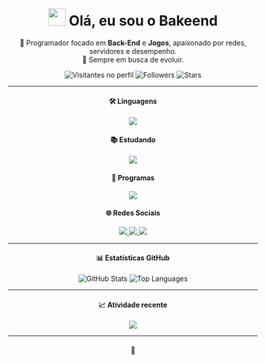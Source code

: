<h1 align="center">
  <img src="https://media.giphy.com/media/hvRJCLFzcasrR4ia7z/giphy.gif" width="35"/> Olá, eu sou o Bakeend
</h1>

<p align="center">
  🧠 Programador focado em <strong>Back-End</strong> e <strong>Jogos</strong>, apaixonado por redes, servidores e desempenho.<br>
  💬 Sempre em busca de evoluir.
</p>

<p align="center">
  <img src="https://komarev.com/ghpvc/?username=Bakeend&style=flat-square&color=blue" alt="Visitantes no perfil"/>
  <img src="https://img.shields.io/github/followers/Bakeend?label=Seguidores&style=flat-square" alt="Followers"/>
  <img src="https://img.shields.io/github/stars/Bakeend?label=Estrelas&style=flat-square" alt="Stars"/>
</p>

---

<h4 align="center">🛠️ Linguagens</h4>
<p align="center">
  <a href='https://skillicons.dev'>
    <img src='https://skillicons.dev/icons?i=cs,lua'/>
  </a>
</p>

<h4 align="center">📚 Estudando</h4>
<p align="center">
  <a href='https://skillicons.dev'>
    <img src='https://skillicons.dev/icons?i=python,ts,java'/>
  </a>
</p>

<h4 align="center">🧰 Programas</h4>
<p align="center">
  <a href='https://skillicons.dev'>
    <img src='https://skillicons.dev/icons?i=visualstudio,vscode,unity,godot'/>
  </a>
</p>

<h4 align="center">🌐 Redes Sociais</h4>
<p align="center">
  <a href='https://discord.gg/b2sZ4S4zQW' target="_blank">
    <img src='https://skillicons.dev/icons?i=discord'/>
  </a>
  <a href='https://www.linkedin.com/in/cl%C3%A1udio-vin%C3%ADcius-7b30b6253' target="_blank">
    <img src='https://skillicons.dev/icons?i=linkedin'/>
  </a>
  <a href='https://github.com/Bakeend' target="_blank">
    <img src='https://skillicons.dev/icons?i=github'/>
  </a>
</p>

---

<h4 align="center">📊 Estatísticas GitHub</h4>
<p align="center">
  <img src="https://github-readme-stats.vercel.app/api?username=Bakeend&show_icons=true&theme=tokyonight&hide_border=true&locale=pt-br" alt="GitHub Stats" />
  <img src="https://github-readme-stats.vercel.app/api/top-langs/?username=Bakeend&layout=compact&theme=tokyonight&hide_border=true&locale=pt-br" alt="Top Languages" />
</p>

---

<h4 align="center">📈 Atividade recente</h4>
<p align="center">
  <img src="https://github-readme-activity-graph.vercel.app/graph?username=Bakeend&theme=tokyo-night&bg_color=0d1117&hide_border=true"/>
</p>

---

<h4 align="center">🚀</h4>
